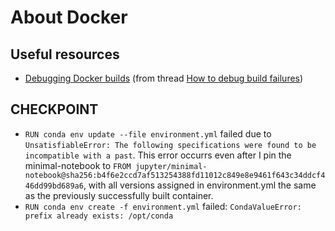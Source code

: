 # About Docker

## Useful resources
- [Debugging Docker builds](https://www.joyfulbikeshedding.com/blog/2019-08-27-debugging-docker-builds.html) (from thread [How to debug build failures](https://forums.docker.com/t/how-to-debug-build-failures/7049/3))

## CHECKPOINT
- `RUN conda env update --file environment.yml` failed due to `UnsatisfiableError: The following specifications were found to be incompatible with a past`. This error occurrs even after I pin the minimal-notebook to `FROM jupyter/minimal-notebook@sha256:b4f6e2ccd7af513254388fd11012c849e8e9461f643c34ddcf446dd99bd689a6`, with all versions assigned in environment.yml the same as the previously successfully built container.
- `RUN conda env create -f environment.yml` failed: `CondaValueError: prefix already exists: /opt/conda`